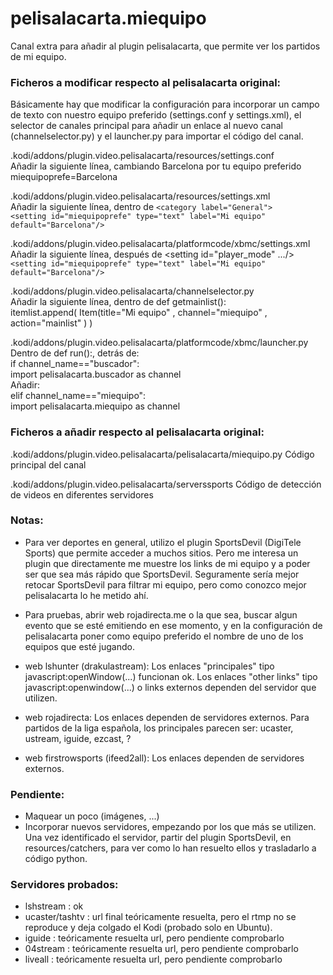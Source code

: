 # pelisalacarta.miequipo
Canal extra para añadir al plugin pelisalacarta, que permite ver los partidos de mi equipo.

### Ficheros a modificar respecto al pelisalacarta original:

Básicamente hay que modificar la configuración para incorporar un campo de texto con nuestro equipo preferido (settings.conf y settings.xml), el selector de canales principal para añadir un enlace al nuevo canal (channelselector.py) y el launcher.py para importar el código del canal.

.kodi/addons/plugin.video.pelisalacarta/resources/settings.conf  
Añadir la siguiente línea, cambiando Barcelona por tu equipo preferido  
miequipoprefe=Barcelona

.kodi/addons/plugin.video.pelisalacarta/resources/settings.xml  
Añadir la siguiente línea, dentro de `<category label="General">`  
    `<setting id="miequipoprefe" type="text" label="Mi equipo" default="Barcelona"/>`  

.kodi/addons/plugin.video.pelisalacarta/platformcode/xbmc/settings.xml  
Añadir la siguiente línea, después de <setting id="player_mode" .../>  
    `<setting id="miequipoprefe" type="text" label="Mi equipo" default="Barcelona"/>`  

.kodi/addons/plugin.video.pelisalacarta/channelselector.py  
Añadir la siguiente línea, dentro de def getmainlist():  
    itemlist.append( Item(title="Mi equipo" , channel="miequipo" , action="mainlist" ) )  

.kodi/addons/plugin.video.pelisalacarta/platformcode/xbmc/launcher.py  
Dentro de def run():, detrás de:  
            if channel_name=="buscador":  
                import pelisalacarta.buscador as channel  
Añadir:  
            elif channel_name=="miequipo":  
                import pelisalacarta.miequipo as channel  


### Ficheros a añadir respecto al pelisalacarta original:

.kodi/addons/plugin.video.pelisalacarta/pelisalacarta/miequipo.py
Código principal del canal

.kodi/addons/plugin.video.pelisalacarta/serverssports
Código de detección de videos en diferentes servidores


### Notas:

- Para ver deportes en general, utilizo el plugin SportsDevil (DigiTele Sports) que permite acceder a muchos sitios. Pero me interesa un plugin que directamente me muestre los links de mi equipo y a poder ser que sea más rápido que SportsDevil. Seguramente sería mejor retocar SportsDevil para filtrar mi equipo, pero como conozco mejor pelisalacarta lo he metido ahí.

- Para pruebas, abrir web rojadirecta.me o la que sea, buscar algun evento que se esté emitiendo en ese momento, y en la configuración de pelisalacarta poner como equipo preferido el nombre de uno de los equipos que esté jugando.

- web lshunter (drakulastream):
Los enlaces "principales" tipo javascript:openWindow(...) funcionan ok.
Los enlaces "other links" tipo javascript:openwindow(...) o links externos dependen del servidor que utilizen.

- web rojadirecta:
Los enlaces dependen de servidores externos. Para partidos de la liga española, los principales parecen ser: ucaster, ustream, iguide, ezcast, ?

- web firstrowsports (ifeed2all):
Los enlaces dependen de servidores externos.


### Pendiente:

- Maquear un poco (imágenes, ...)
- Incorporar nuevos servidores, empezando por los que más se utilizen. Una vez identificado el servidor, partir del plugin SportsDevil, en resources/catchers, para ver como lo han resuelto ellos y trasladarlo a código python.


### Servidores probados: 

- lshstream : ok
- ucaster/tashtv : url final teóricamente resuelta, pero el rtmp no se reproduce y deja colgado el Kodi (probado solo en Ubuntu).
- iguide : teóricamente resuelta url, pero pendiente comprobarlo
- 04stream : teóricamente resuelta url, pero pendiente comprobarlo
- liveall : teóricamente resuelta url, pero pendiente comprobarlo
